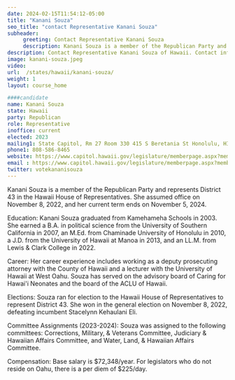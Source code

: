 ```yaml
---
date: 2024-02-15T11:54:12-05:00
title: "Kanani Souza"
seo_title: "contact Representative Kanani Souza"
subheader:
     greeting: Contact Representative Kanani Souza
     description: Kanani Souza is a member of the Republican Party and represents District 43 in the Hawaii House of Representatives. She assumed office on November 8, 2022, and her current term ends on November 5, 2024.
description: Contact Representative Kanani Souza of Hawaii. Contact information for Kanani Souza includes email address, phone number, and mailing address.
image: kanani-souza.jpeg
video:
url:  /states/hawaii/kanani-souza/
weight: 1
layout: course_home

####candidate
name: Kanani Souza
state: Hawaii
party: Republican
role: Representative
inoffice: current
elected: 2023
mailing1: State Capitol, Rm 27 Room 330 415 S Beretania St Honolulu, HI 96813
phone1: 808-586-8465
website: https://www.capitol.hawaii.gov/legislature/memberpage.aspx?member=288&year=2024/
email : https://www.capitol.hawaii.gov/legislature/memberpage.aspx?member=288&year=2024/
twitter: votekananisouza
---
```


Kanani Souza is a member of the Republican Party and represents District 43 in the Hawaii House of Representatives. She assumed office on November 8, 2022, and her current term ends on November 5, 2024.

Education:
Kanani Souza graduated from Kamehameha Schools in 2003. She earned a B.A. in political science from the University of Southern California in 2007, an M.Ed. from Chaminade University of Honolulu in 2010, a J.D. from the University of Hawaii at Manoa in 2013, and an LL.M. from Lewis & Clark College in 2022.

Career:
Her career experience includes working as a deputy prosecuting attorney with the County of Hawaii and a lecturer with the University of Hawaii at West Oahu. Souza has served on the advisory board of Caring for Hawai'i Neonates and the board of the ACLU of Hawaii.

Elections:
Souza ran for election to the Hawaii House of Representatives to represent District 43. She won in the general election on November 8, 2022, defeating incumbent Stacelynn Kehaulani Eli.

Committee Assignments (2023-2024):
Souza was assigned to the following committees: Corrections, Military, & Veterans Committee, Judiciary & Hawaiian Affairs Committee, and Water, Land, & Hawaiian Affairs Committee.

Compensation:
Base salary is $72,348/year. For legislators who do not reside on Oahu, there is a per diem of $225/day.
